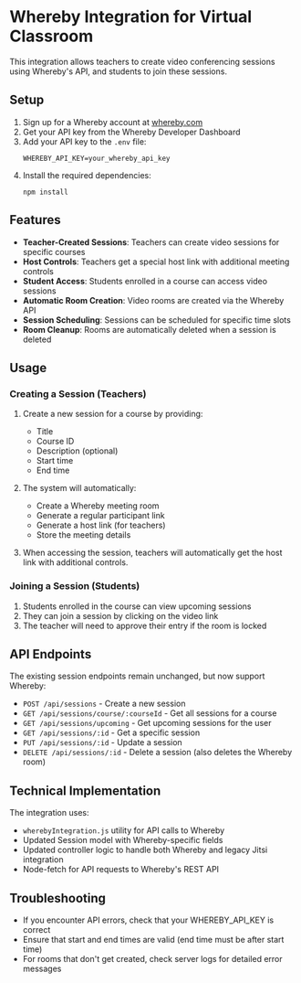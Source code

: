 # Whereby Integration for Virtual Classroom

This integration allows teachers to create video conferencing sessions using Whereby's API, and students to join these sessions.

## Setup

1. Sign up for a Whereby account at [whereby.com](https://whereby.com/)
2. Get your API key from the Whereby Developer Dashboard
3. Add your API key to the `.env` file:
   ```
   WHEREBY_API_KEY=your_whereby_api_key
   ```
4. Install the required dependencies:
   ```
   npm install
   ```

## Features

- **Teacher-Created Sessions**: Teachers can create video sessions for specific courses
- **Host Controls**: Teachers get a special host link with additional meeting controls
- **Student Access**: Students enrolled in a course can access video sessions
- **Automatic Room Creation**: Video rooms are created via the Whereby API
- **Session Scheduling**: Sessions can be scheduled for specific time slots
- **Room Cleanup**: Rooms are automatically deleted when a session is deleted

## Usage

### Creating a Session (Teachers)

1. Create a new session for a course by providing:
   - Title
   - Course ID
   - Description (optional)
   - Start time
   - End time

2. The system will automatically:
   - Create a Whereby meeting room
   - Generate a regular participant link
   - Generate a host link (for teachers)
   - Store the meeting details

3. When accessing the session, teachers will automatically get the host link with additional controls.

### Joining a Session (Students)

1. Students enrolled in the course can view upcoming sessions
2. They can join a session by clicking on the video link
3. The teacher will need to approve their entry if the room is locked

## API Endpoints

The existing session endpoints remain unchanged, but now support Whereby:

- `POST /api/sessions` - Create a new session
- `GET /api/sessions/course/:courseId` - Get all sessions for a course
- `GET /api/sessions/upcoming` - Get upcoming sessions for the user
- `GET /api/sessions/:id` - Get a specific session
- `PUT /api/sessions/:id` - Update a session
- `DELETE /api/sessions/:id` - Delete a session (also deletes the Whereby room)

## Technical Implementation

The integration uses:
- `wherebyIntegration.js` utility for API calls to Whereby
- Updated Session model with Whereby-specific fields
- Updated controller logic to handle both Whereby and legacy Jitsi integration
- Node-fetch for API requests to Whereby's REST API

## Troubleshooting

- If you encounter API errors, check that your WHEREBY_API_KEY is correct
- Ensure that start and end times are valid (end time must be after start time)
- For rooms that don't get created, check server logs for detailed error messages 